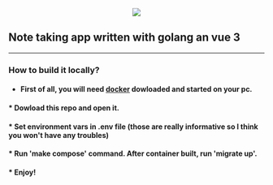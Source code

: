 <p align="center">
  <img src="https://github.com/gavrylenkoIvan/gonotes/blob/master/images/logo.png" />
</p>


## Note taking app written with golang an vue 3

___

### How to build it locally?

* #### First of all, you will need [docker](https://www.docker.com) dowloaded and started on your pc.
#### * Dowload this repo and open it.
#### * Set environment vars in .env file (those are really informative so I think you won't have any troubles)
#### * Run 'make compose' command. After container built, run 'migrate up'.
#### * Enjoy!
